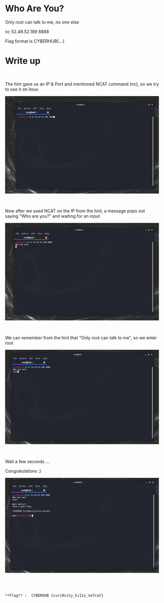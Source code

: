 # Who Are You?

Only root can talk to me, no one else

nc 52.49.52.189 8888

Flag format is CYBERHUB{...}

# Write up
<br />

The hint gave us an IP & Port and mentioned NCAT command (nc), so we try to use it on linux.

![source](1.JPG)

<br />

Now after we used NCAT on the IP from the hint, a message pops out saying "Who are you?" and waiting for an input

![php](2.JPG)

<br />

We can remember from the hint that "Only root can talk to me", so we enter root

![source](3.JPG)

<br />

Wait a few seconds ...

Congratulations :)

![flag](4.JPG)

<br />
<br />

```
**Flag** :  CYBERHUB {curi0sity_ki11s_ne7cat}
```
